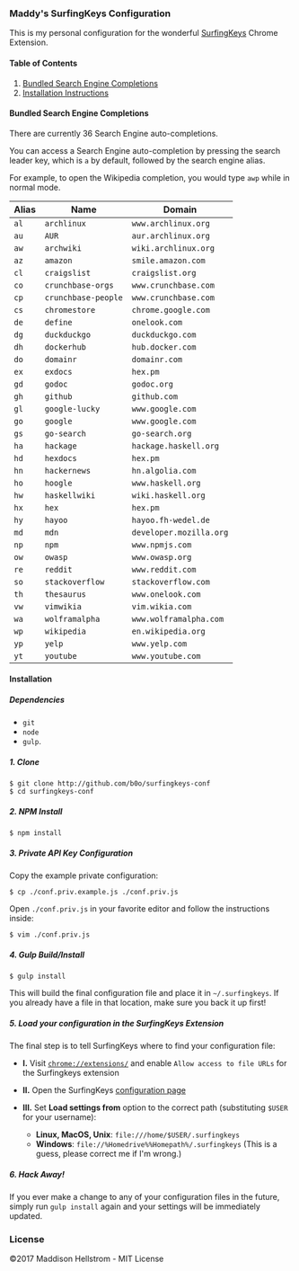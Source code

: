 <!--

NOTICE:
This is an automatically generated file - Do not edit it directly.
The source file is README.tmpl.md

-->
### Maddy's SurfingKeys Configuration

This is my personal configuration for the wonderful [SurfingKeys](https://github.com/brookhong/Surfingkeys) Chrome Extension.

#### Table of Contents

  1. [Bundled Search Engine Completions](#bundled-search-engine-completions)
  2. [Installation Instructions](#installation)

#### Bundled Search Engine Completions

There are currently 36 Search Engine auto-completions.

You can access a Search Engine auto-completion by pressing the search leader key, which is `a` by default, followed by the search engine alias.

For example, to open the Wikipedia completion, you would type `awp` while in normal mode.

| Alias | Name | Domain |
| ---- | ------ | ----- |
| `al` | `archlinux` | `www.archlinux.org` |
| `au` | `AUR` | `aur.archlinux.org` |
| `aw` | `archwiki` | `wiki.archlinux.org` |
| `az` | `amazon` | `smile.amazon.com` |
| `cl` | `craigslist` | `craigslist.org` |
| `co` | `crunchbase-orgs` | `www.crunchbase.com` |
| `cp` | `crunchbase-people` | `www.crunchbase.com` |
| `cs` | `chromestore` | `chrome.google.com` |
| `de` | `define` | `onelook.com` |
| `dg` | `duckduckgo` | `duckduckgo.com` |
| `dh` | `dockerhub` | `hub.docker.com` |
| `do` | `domainr` | `domainr.com` |
| `ex` | `exdocs` | `hex.pm` |
| `gd` | `godoc` | `godoc.org` |
| `gh` | `github` | `github.com` |
| `gl` | `google-lucky` | `www.google.com` |
| `go` | `google` | `www.google.com` |
| `gs` | `go-search` | `go-search.org` |
| `ha` | `hackage` | `hackage.haskell.org` |
| `hd` | `hexdocs` | `hex.pm` |
| `hn` | `hackernews` | `hn.algolia.com` |
| `ho` | `hoogle` | `www.haskell.org` |
| `hw` | `haskellwiki` | `wiki.haskell.org` |
| `hx` | `hex` | `hex.pm` |
| `hy` | `hayoo` | `hayoo.fh-wedel.de` |
| `md` | `mdn` | `developer.mozilla.org` |
| `np` | `npm` | `www.npmjs.com` |
| `ow` | `owasp` | `www.owasp.org` |
| `re` | `reddit` | `www.reddit.com` |
| `so` | `stackoverflow` | `stackoverflow.com` |
| `th` | `thesaurus` | `www.onelook.com` |
| `vw` | `vimwikia` | `vim.wikia.com` |
| `wa` | `wolframalpha` | `www.wolframalpha.com` |
| `wp` | `wikipedia` | `en.wikipedia.org` |
| `yp` | `yelp` | `www.yelp.com` |
| `yt` | `youtube` | `www.youtube.com` |


#### Installation

##### Dependencies

  - `git`
  - `node`
  - `gulp`. 

##### 1. Clone

```shell
$ git clone http://github.com/b0o/surfingkeys-conf
$ cd surfingkeys-conf
```

##### 2. NPM Install

```shell
$ npm install
```

##### 3. Private API Key Configuration

Copy the example private configuration:

```shell
$ cp ./conf.priv.example.js ./conf.priv.js
```

Open `./conf.priv.js` in your favorite editor and follow the instructions inside:

```shell
$ vim ./conf.priv.js
```

##### 4. Gulp Build/Install

```shell
$ gulp install
```

This will build the final configuration file and place it in `~/.surfingkeys`.
If you already have a file in that location, make sure you back it up first!

##### 5. Load your configuration in the SurfingKeys Extension

The final step is to tell SurfingKeys where to find your configuration file:

  - __I.__ Visit [`chrome://extensions/`](chrome://extensions/) and enable `Allow access to file URLs` for the Surfingkeys extension

  - __II.__ Open the SurfingKeys [configuration page](chrome-extension://mffcegbjcdejldmihkogmcnkgbbhioid/pages/options.html)

  - __III.__ Set __Load settings from__ option to the correct path (substituting `$USER` for your username):
    - __Linux, MacOS, Unix__: `file:///home/$USER/.surfingkeys`
    - __Windows__: `file://%Homedrive%%Homepath%/.surfingkeys` (This is a guess, please correct me if I'm wrong.)

##### 6. Hack Away!

If you ever make a change to any of your configuration files in the future, simply run `gulp install` again and your settings will be immediately updated.

### License
&copy;2017 Maddison Hellstrom - MIT License
